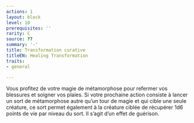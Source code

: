 ```yaml
---
actions: 1
layout: block
level: 10
prerequisites: ''
rarity: C
source: ??
summary: '-'
title: Transformation curative
titleEN: Healing Transformation
traits:
- general

---
```


<p>Vous profitez de votre magie de métamorphose pour refermer vos blessures et soigner vos plaies. Si votre prochaine action consiste à lancer un sort de métamorphose autre qu’un tour de magie et qui cible une seule créature, ce sort permet également à la créature ciblée de récupérer 1d6 points de vie par niveau du sort. Il s’agit d’un effet de guérison.</p>